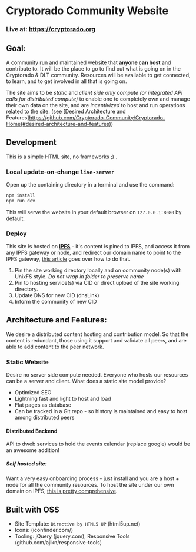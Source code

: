 # Cryptorado Community Website

### Live at: https://cryptorado.org

## Goal:

A community run and maintained website that **anyone can host** and contribute to. It will be the place to go to find out what is going on in the Cryptorado & DLT community. Resources will be available to get connected, to learn, and to get involved in all that is going on.

The site aims to be _static_ and _client side only compute (or integrated API calls for distributed compute)_ to enable one to completely own and manage their own data on the site, and are _incentivized_ to host and run operations related to the site. (see [Desired Architecture and Features]https://github.com/Cryptorado-Community/Cryptorado-Home(#desired-architecture-and-features))

## Development

This is a simple HTML site, no frameworks ;) .

### Local update-on-change `live-server`

Open up the containing directory in a terminal and use the command:

```bash
npm install
npm run dev
```

This will serve the website in your default browser on `127.0.0.1:8080` by default.

### Deploy

This site is hosted on [**IPFS**](https://ipfs.io) - it's content is pined to IPFS, and access it from any IPFS gateway or node, and redirect our domain name to point to the IPFS gateway, [this article](https://medium.com/@chrismatthieu/hosting-a-website-via-ipfs-for-free-afee39b84553) goes over how to do that.

1. Pin the site working directory locally and on community node(s) with UnixFS style. _Do not wrap in folder to preserve name_
2. Pin to hosting service(s) via CID or direct upload of the site working directory.
3. Update DNS for new CID (dnsLink)
4. Inform the community of new CID

## Architecture and Features:

We desire a distributed content hosting and contribution model. So that the content is redundant, those using it support and validate all peers, and are able to add content to the peer network.

### Static Website

Desire no server side compute needed. Everyone who hosts our resources can be a server and client.
What does a static site model provide?

- Optimized SEO
- Lightning fast and light to host and load
- Flat pages as database
- Can be tracked in a Git repo - so history is maintained and easy to host among distributed peers

#### Distributed Backend

API to dweb services to hold the events calendar (replace google) would be an awesome addition!

##### Self hosted site:

Want a very easy onboarding process - just install and you are a host + node for all the community resources.
To host the site under our own domain on IPFS, [this is pretty comprehensive](https://gist.github.com/claus/1287f47b5fbaaea338ac8a04d02bf258).

## Built with OSS

- Site Template: `Directive by HTML5 UP` (html5up.net)
- Icons: (iconfinder.com/)
- Tooling: jQuery (jquery.com), Responsive Tools (github.com/ajlkn/responsive-tools)
